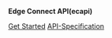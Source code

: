  **Edge Connect API(ecapi)**

[Get Started](overview)
[API-Specification](//cenit-io.github.io/eCapi/api-spec/)
